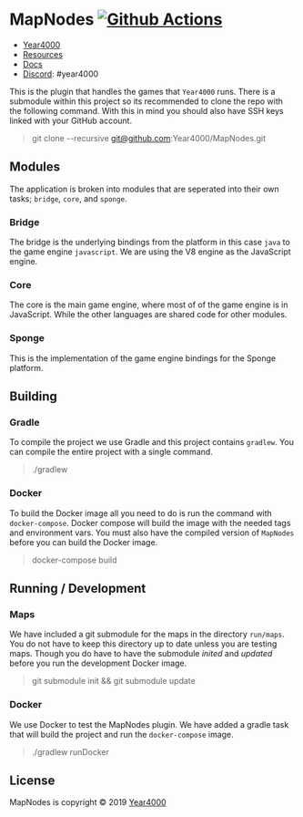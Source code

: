 # MapNodes [![Github Actions](https://github.com/ewized/MapNodes/workflows/Build/badge.svg)](https://github.com/ewized/MapNodes)

- [Year4000](https://www.year4000.net)
- [Resources](https://resources.year4000.net/)
- [Docs](https://ewized.github.io/MapNodes/)
- [Discord](https://discord.gg/ySj69qR): #year4000

This is the plugin that handles the games that `Year4000` runs.
There is a submodule within this project so its recommended to clone the repo with the following command.
With this in mind you should also have SSH keys linked with your GitHub account.

> git clone --recursive git@github.com:Year4000/MapNodes.git

## Modules

The application is broken into modules that are seperated into their own tasks; `bridge`, `core`, and `sponge`.

### Bridge

The bridge is the underlying bindings from the platform in this case `java` to the game engine `javascript`.
We are using the V8 engine as the JavaScript engine.

### Core

The core is the main game engine, where most of of the game engine is in JavaScript.
While the other languages are shared code for other modules.

### Sponge

This is the implementation of the game engine bindings for the Sponge platform.

## Building

### Gradle

To compile the project we use Gradle and this project contains `gradlew`.
You can compile the entire project with a single command.

> ./gradlew

### Docker

To build the Docker image all you need to do is run the command with `docker-compose`.
Docker compose will build the image with the needed tags and environment vars.
You must also have the compiled version of `MapNodes` before you can build the Docker image.

> docker-compose build

## Running / Development

### Maps

We have included a git submodule for the maps in the directory `run/maps`.
You do not have to keep this directory up to date unless you are testing maps.
Though you do have to have the submodule *inited* and *updated* before you run the development Docker image.

> git submodule init && git submodule update

### Docker

We use Docker to test the MapNodes plugin.
We have added a gradle task that will build the project and run the `docker-compose` image.

> ./gradlew runDocker

## License

MapNodes is copyright &copy; 2019 [Year4000](https://www.year4000.net/)

